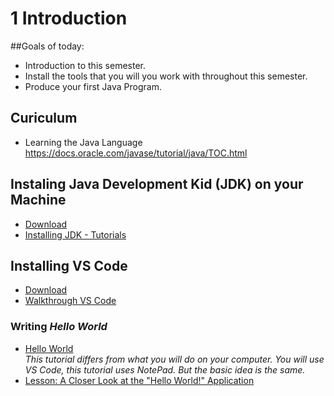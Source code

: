 # 1 Introduction

##Goals of today: 
* Introduction to this semester.
* Install the tools that you will you work with throughout this semester.
* Produce your first Java Program.

## Curiculum
* Learning the Java Language https://docs.oracle.com/javase/tutorial/java/TOC.html 

## Instaling Java Development Kid (JDK) on your Machine
* [Download](http://www.oracle.com/technetwork/java/javase/downloads/jdk8-downloads-2133151.html)
* [Installing JDK - Tutorials](literature/installation.md)

## Installing VS Code
* [Download](https://code.visualstudio.com/download)
* [Walkthrough VS Code](https://code.visualstudio.com/docs/introvideos/basics)

### Writing _Hello World_ 
* [Hello World](https://docs.oracle.com/javase/tutorial/getStarted/cupojava/win32.html)    
    _This tutorial differs from what you will do on your computer. You will use VS Code, this tutorial uses NotePad. But the basic idea is the same._    
* [Lesson: A Closer Look at the "Hello World!" Application](https://docs.oracle.com/javase/tutorial/getStarted/application/index.html)



